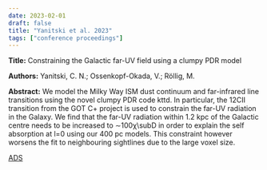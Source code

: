 ```yaml
---
date: 2023-02-01
draft: false
title: "Yanitski et al. 2023"
tags: ["conference proceedings"]
---
```


**Title:** Constraining the Galactic far-UV field using a clumpy PDR model 

**Authors:**  Yanitski, C. N.; Ossenkopf-Okada, V.; Röllig, M.

**Abstract:**  We model the Milky Way ISM dust continuum and far-infrared line transitions using the novel clumpy PDR code kttd.
In particular, the 12CII transition from the GOT C+ project is used to constrain the far-UV radiation in the Galaxy.
We find that the far-UV radiation within 1.2 kpc of the Galactic centre needs to be increased to ∼100χ\subD in order to explain the self absorption at l=0 using our 400 pc models.
This constraint however worsens the fit to neighbouring sightlines due to the large voxel size. 

[ADS](https://ui.adsabs.harvard.edu/abs/2023pcsf.conf..265Y/abstract)
